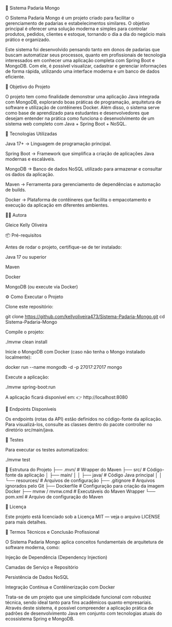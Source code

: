 🥐 Sistema Padaria Mongo

O Sistema Padaria Mongo é um projeto criado para facilitar o gerenciamento de padarias e estabelecimentos similares.
O objetivo principal é oferecer uma solução moderna e simples para controlar produtos, pedidos, clientes e estoque, tornando o dia a dia do negócio mais prático e organizado.

Este sistema foi desenvolvido pensando tanto em donos de padarias que buscam automatizar seus processos, quanto em profissionais de tecnologia interessados em conhecer uma aplicação completa com Spring Boot e MongoDB.
Com ele, é possível visualizar, cadastrar e gerenciar informações de forma rápida, utilizando uma interface moderna e um banco de dados eficiente.




🎯 Objetivo do Projeto

O projeto tem como finalidade demonstrar uma aplicação Java integrada com MongoDB, explorando boas práticas de programação, arquitetura de software e utilização de contêineres Docker.
Além disso, o sistema serve como base de aprendizado para estudantes e desenvolvedores que desejam entender na prática como funciona o desenvolvimento de um sistema web completo com Java + Spring Boot + NoSQL.

🚀 Tecnologias Utilizadas

Java 17+ → Linguagem de programação principal.

Spring Boot → Framework que simplifica a criação de aplicações Java modernas e escaláveis.

MongoDB → Banco de dados NoSQL utilizado para armazenar e consultar os dados da aplicação.

Maven → Ferramenta para gerenciamento de dependências e automação de builds.

Docker → Plataforma de contêineres que facilita o empacotamento e execução da aplicação em diferentes ambientes.



👩‍💻 Autora

 Gleice Kelly Oliveira
 

📦 Pré-requisitos

Antes de rodar o projeto, certifique-se de ter instalado:

Java 17 ou superior

Maven

Docker

MongoDB (ou execute via Docker)


⚙️ Como Executar o Projeto

Clone este repositório:

git clone https://github.com/kellyoliveira473/Sistema-Padaria-Mongo.git
cd Sistema-Padaria-Mongo



Compile o projeto:

./mvnw clean install


Inicie o MongoDB com Docker (caso não tenha o Mongo instalado localmente):

docker run --name mongodb -d -p 27017:27017 mongo



Execute a aplicação:

./mvnw spring-boot:run



A aplicação ficará disponível em:
👉 http://localhost:8080

🔧 Endpoints Disponíveis

Os endpoints (rotas da API) estão definidos no código-fonte da aplicação.
Para visualizá-los, consulte as classes dentro do pacote controller no diretório src/main/java.



🧪 Testes

Para executar os testes automatizados:

./mvnw test

🧱 Estrutura do Projeto
├── .mvn/                # Wrapper do Maven
├── src/                 # Código-fonte da aplicação
│   ├── main/
│   │   ├── java/        # Código Java principal
│   │   └── resources/   # Arquivos de configuração
├── .gitignore           # Arquivos ignorados pelo Git
├── Dockerfile           # Configuração para criação da imagem Docker
├── mvnw / mvnw.cmd      # Executáveis do Maven Wrapper
└── pom.xml              # Arquivo de configuração do Maven


📄 Licença

Este projeto está licenciado sob a Licença MIT — veja o arquivo LICENSE para mais detalhes.


🧠 Termos Técnicos e Conclusão Profissional

O Sistema Padaria Mongo aplica conceitos fundamentais de arquitetura de software moderna, como:

Injeção de Dependência (Dependency Injection)

Camadas de Serviço e Repositório

Persistência de Dados NoSQL

Integração Contínua e Contêinerização com Docker

Trata-se de um projeto que une simplicidade funcional com robustez técnica, sendo ideal tanto para fins acadêmicos quanto empresariais.
Através deste sistema, é possível compreender a aplicação prática de padrões de desenvolvimento Java em conjunto com tecnologias atuais do ecossistema Spring e MongoDB.
